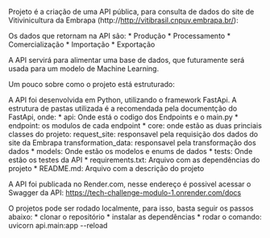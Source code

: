 Projeto é a criação de uma API pública, para consulta de dados do site de Vitivinicultura da Embrapa (http://http://vitibrasil.cnpuv.embrapa.br/):

Os dados que retornam na API são:
    * Produção
    * Processamento
    * Comercialização
    * Importação
    * Exportação

A API servirá para alimentar uma base de dados, que futuramente será usada para um modelo de Machine Learning.

Um pouco sobre como o projeto está estruturado:
    
A API foi desenvolvida em Python, utilizando o framework FastApi. 
A estrutura de pastas utilizada é a recomendada pela documentção do FastApi, onde:
    * api: Onde está o codigo dos Endpoints e o main.py
        *  endpoint: os modulos de cada endpoint
    * core: onde estão as duas princiais classes do projeto:
            request_site: responsavel pela requisição dos dados do site da Embrapa
            transformation_data: responsavel pela transformação dos dados
    * models: Onde estão os modelos e enums de dados
    * tests: Onde estão os testes da API
    * requirements.txt: Arquivo com as dependências do projeto
    * README.md: Arquivo com a descrição do projeto

A API foi publicada no Render.com, nesse endereço é possivel acessar o Swagger da API:
    https://tech-challenge-modulo-1.onrender.com/docs

O projetos pode ser rodado localmente, para isso, basta seguir os passos abaixo:
    * clonar o repositório
    * instalar as dependências 
    * rodar o comando: uvicorn api.main:app --reload




